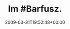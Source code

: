 ---
retweeted: false
source: <a href="http://twitter.com" rel="nofollow">Twitter Web Client</a>
entities:
  hashtags:
  - text: Barfusz
    indices:
    - '3'
    - '11'
  symbols: []
  user_mentions: []
  urls: []
display_text_range:
- '0'
- '12'
favorite_count: '0'
id_str: '1426515678'
truncated: false
retweet_count: '0'
id: '1426515678'
created_at: Tue Mar 31 19:52:48 +0000 2009
favorited: false
full_text: 'Im #Barfusz.'
lang: und
tags:
- Barfusz
- pesos:twitter
date: '2009-03-31T19:52:48+00:00'
src: https://twitter.com/bascht/status/1426515678
original_url: https://twitter.com/bascht/status/1426515678
type: twitter_tweet
text: 'Im #Barfusz.'
title: 'Im #Barfusz.'

---